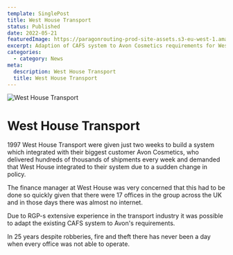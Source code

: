 ```yaml
---
template: SinglePost
title: West House Transport
status: Published
date: 2022-05-21
featuredImage: https://paragonrouting-prod-site-assets.s3-eu-west-1.amazonaws.com/2019/03/Paragon_West_House-LinkedIm-image.jpg
excerpt: Adaption of CAFS system to Avon Cosmetics requirements for West House Transport
categories:
  - category: News
meta:
  description: West House Transport
  title: West House Transport
---
```


![West House Transport](https://paragonrouting-prod-site-assets.s3-eu-west-1.amazonaws.com/2019/03/Paragon_West_House-LinkedIm-image.jpg)

# West House Transport

1997 West House Transport were given just two weeks to build a system which integrated with their biggest customer Avon Cosmetics, who delivered hundreds of thousands of shipments every week and demanded that West House integrated to their system due to a sudden change in policy. 


The finance manager at West House was very concerned that this had to be done so quickly given that there were 17 offices in the group across the UK and in those days there was almost no internet. 


Due to RGP-s extensive experience in the transport industry it was possible to adapt the existing CAFS system to Avon's requirements. 


In 25 years despite robberies, fire and theft there has never been a day when every office was not able to operate. 
